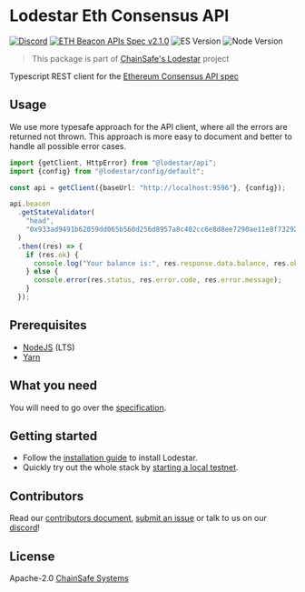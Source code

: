 # Lodestar Eth Consensus API

[![Discord](https://img.shields.io/discord/593655374469660673.svg?label=Discord&logo=discord)](https://discord.gg/aMxzVcr)
[![ETH Beacon APIs Spec v2.1.0](https://img.shields.io/badge/ETH%20beacon--APIs-2.1.0-blue)](https://github.com/ethereum/beacon-APIs/releases/tag/v2.1.0)
![ES Version](https://img.shields.io/badge/ES-2021-yellow)
![Node Version](https://img.shields.io/badge/node-22.x-green)

> This package is part of [ChainSafe's Lodestar](https://lodestar.chainsafe.io) project

Typescript REST client for the [Ethereum Consensus API spec](https://github.com/ethereum/beacon-apis)

## Usage

We use more typesafe approach for the API client, where all the errors are returned not thrown. This approach is more easy to document and better to handle all possible error cases.

```typescript
import {getClient, HttpError} from "@lodestar/api";
import {config} from "@lodestar/config/default";

const api = getClient({baseUrl: "http://localhost:9596"}, {config});

api.beacon
  .getStateValidator(
    "head",
    "0x933ad9491b62059dd065b560d256d8957a8c402cc6e8d8ee7290ae11e8f7329267a8811c397529dac52ae1342ba58c95"
  )
  .then((res) => {
    if (res.ok) {
      console.log("Your balance is:", res.response.data.balance, res.ok, res.status);
    } else {
      console.error(res.status, res.error.code, res.error.message);
    }
  });
```

## Prerequisites

- [NodeJS](https://nodejs.org/) (LTS)
- [Yarn](https://classic.yarnpkg.com/lang/en/)

## What you need

You will need to go over the [specification](https://github.com/ethereum/beacon-apis).

## Getting started

- Follow the [installation guide](https://chainsafe.github.io/lodestar/) to install Lodestar.
- Quickly try out the whole stack by [starting a local testnet](https://chainsafe.github.io/lodestar/contribution/advanced-topics/setting-up-a-testnet/).

## Contributors

Read our [contributors document](/CONTRIBUTING.md), [submit an issue](https://github.com/ChainSafe/lodestar/issues/new/choose) or talk to us on our [discord](https://discord.gg/yjyvFRP)!

## License

Apache-2.0 [ChainSafe Systems](https://chainsafe.io)
